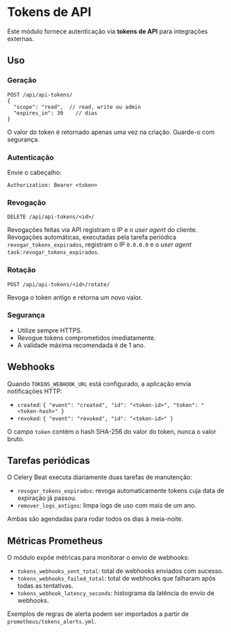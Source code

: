 # Tokens de API

Este módulo fornece autenticação via **tokens de API** para integrações externas.

## Uso

### Geração

```http
POST /api/api-tokens/
{
  "scope": "read",  // read, write ou admin
  "expires_in": 30    // dias
}
```

O valor do token é retornado apenas uma vez na criação. Guarde-o com segurança.

### Autenticação

Envie o cabeçalho:

```
Authorization: Bearer <token>
```

### Revogação

```http
DELETE /api/api-tokens/<id>/
```

Revogações feitas via API registram o IP e o *user agent* do cliente.
Revogações automáticas, executadas pela tarefa periódica
`revogar_tokens_expirados`, registram o IP `0.0.0.0` e o *user agent*
`task:revogar_tokens_expirados`.

### Rotação

```http
POST /api/api-tokens/<id>/rotate/
```

Revoga o token antigo e retorna um novo valor.

### Segurança

- Utilize sempre HTTPS.
- Revogue tokens comprometidos imediatamente.
- A validade máxima recomendada é de 1 ano.

## Webhooks

Quando `TOKENS_WEBHOOK_URL` está configurado, a aplicação envia notificações HTTP:

- `created`: `{ "event": "created", "id": "<token-id>", "token": "<token-hash>" }`
- `revoked`: `{ "event": "revoked", "id": "<token-id>" }`

O campo `token` contém o hash SHA-256 do valor do token, nunca o valor bruto.

## Tarefas periódicas

O Celery Beat executa diariamente duas tarefas de manutenção:

- `revogar_tokens_expirados`: revoga automaticamente tokens cuja data de expiração já passou.
- `remover_logs_antigos`: limpa logs de uso com mais de um ano.

Ambas são agendadas para rodar todos os dias à meia-noite.

## Métricas Prometheus

O módulo expõe métricas para monitorar o envio de webhooks:

- `tokens_webhooks_sent_total`: total de webhooks enviados com sucesso.
- `tokens_webhooks_failed_total`: total de webhooks que falharam após todas as tentativas.
- `tokens_webhook_latency_seconds`: histograma da latência do envio de webhooks.

Exemplos de regras de alerta podem ser importados a partir de `prometheus/tokens_alerts.yml`.

